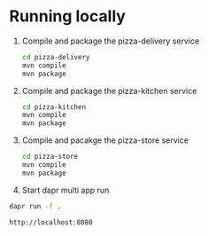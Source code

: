 # Running locally

1. Compile and package the pizza-delivery service

    ```bash
    cd pizza-delivery
    mvn compile
    mvn package
    ```

2. Compile and package the pizza-kitchen service

    ```bash
    cd pizza-kitchen
    mvn compile
    mvn package
    ```

3. Compile and pacakge the pizza-store service

    ```bash
    cd pizza-store
    mvn compile
    mvn package
    ```

4. Start dapr multi app run

```bash
dapr run -f . 
```

```http
http://localhost:8080
```